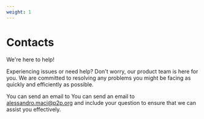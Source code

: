 ```yaml
---
weight: 1
---
```


# Contacts

We're here to help!

Experiencing issues or need help? Don't worry, our product team is here for you. We are committed to resolving any problems you might be facing as quickly and efficiently as possible.

You can send an email to You can send an email to alessandro.maci@p2p.org and include your question to ensure that we can assist you effectively.

